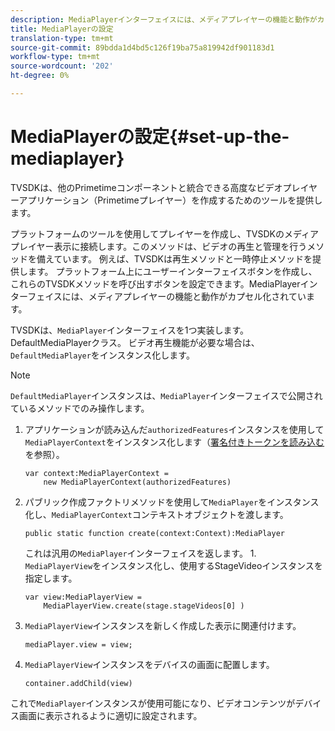 ```yaml
---
description: MediaPlayerインターフェイスには、メディアプレイヤーの機能と動作がカプセル化されています。
title: MediaPlayerの設定
translation-type: tm+mt
source-git-commit: 89bdda1d4bd5c126f19ba75a819942df901183d1
workflow-type: tm+mt
source-wordcount: '202'
ht-degree: 0%

---
```



# MediaPlayerの設定{#set-up-the-mediaplayer}

TVSDKは、他のPrimetimeコンポーネントと統合できる高度なビデオプレイヤーアプリケーション（Primetimeプレイヤー）を作成するためのツールを提供します。

プラットフォームのツールを使用してプレイヤーを作成し、TVSDKのメディアプレイヤー表示に接続します。このメソッドは、ビデオの再生と管理を行うメソッドを備えています。 例えば、TVSDKは再生メソッドと一時停止メソッドを提供します。 プラットフォーム上にユーザーインターフェイスボタンを作成し、これらのTVSDKメソッドを呼び出すボタンを設定できます。MediaPlayerインターフェイスには、メディアプレイヤーの機能と動作がカプセル化されています。

TVSDKは、`MediaPlayer`インターフェイスを1つ実装します。DefaultMediaPlayerクラス。 ビデオ再生機能が必要な場合は、`DefaultMediaPlayer`をインスタンス化します。

>[!NOTE]
>
>`DefaultMediaPlayer`インスタンスは、`MediaPlayer`インターフェイスで公開されているメソッドでのみ操作します。

1. アプリケーションが読み込んだ`authorizedFeatures`インスタンスを使用して`MediaPlayerContext`をインスタンス化します（[署名付きトークンを読み込む](../../tvsdk-1.4-for-desktop-hls/t-psdk-dhls-1.4-configure/t-psdk-dhls-1.4-get-signed-token.md)を参照）。

   ```
   var context:MediaPlayerContext =  
       new MediaPlayerContext(authorizedFeatures)
   ```

1. パブリック作成ファクトリメソッドを使用して`MediaPlayer`をインスタンス化し、`MediaPlayerContext`コンテキストオブジェクトを渡します。

   ```
   public static function create(context:Context):MediaPlayer
   ```

   これは汎用の`MediaPlayer`インターフェイスを返します。 1. `MediaPlayerView`をインスタンス化し、使用するStageVideoインスタンスを指定します。

   ```
   var view:MediaPlayerView =  
       MediaPlayerView.create(stage.stageVideos[0] )
   ```

1. `MediaPlayerView`インスタンスを新しく作成した表示に関連付けます。

   ```
   mediaPlayer.view = view;
   ```

1. `MediaPlayerView`インスタンスをデバイスの画面に配置します。

   ```
   container.addChild(view)
   ```

これで`MediaPlayer`インスタンスが使用可能になり、ビデオコンテンツがデバイス画面に表示されるように適切に設定されます。